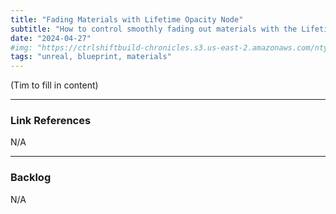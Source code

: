 ```yaml
---
title: "Fading Materials with Lifetime Opacity Node"
subtitle: "How to control smoothly fading out materials with the Lifetime Opacity Node."
date: "2024-04-27"
#img: "https://ctrlshiftbuild-chronicles.s3.us-east-2.amazonaws.com/nty_studio_unreal_engine_blueprints_get_class_defaults.png"
tags: "unreal, blueprint, materials"
---
```


(Tim to fill in content)

---

### Link References

N/A

---

### Backlog

N/A
